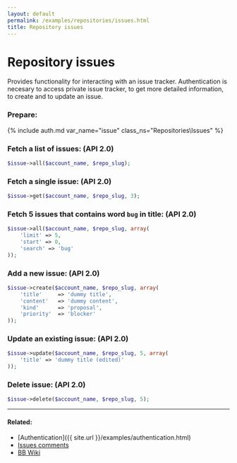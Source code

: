 ```yaml
---
layout: default
permalink: /examples/repositories/issues.html
title: Repository issues
---
```


# Repository issues

Provides functionality for interacting with an issue tracker. Authentication is necesary to access private issue tracker,
to get more detailed information, to create and to update an issue.

### Prepare:
{% include auth.md var_name="issue" class_ns="Repositories\Issues" %}

### Fetch a list of issues: (API 2.0)

```php
$issue->all($account_name, $repo_slug);
```

### Fetch a single issue: (API 2.0)

```php
$issue->get($account_name, $repo_slug, 3);
```

### Fetch 5 issues that contains word `bug` in title: (API 2.0)

```php
$issue->all($account_name, $repo_slug, array(
    'limit' => 5,
    'start' => 0,
    'search' => 'bug'
));
```

### Add a new issue: (API 2.0)

```php
$issue->create($account_name, $repo_slug, array(
    'title'     => 'dummy title',
    'content'   => 'dummy content',
    'kind'      => 'proposal',
    'priority'  => 'blocker'
));
```

### Update an existing issue: (API 2.0)

```php
$issue->update($account_name, $repo_slug, 5, array(
    'title' => 'dummy title (edited)'
));
```

### Delete issue: (API 2.0)

```php
$issue->delete($account_name, $repo_slug, 5);
```

----

#### Related:
  * [Authentication]({{ site.url }}/examples/authentication.html)
  * [Issues comments](issues/comments.html)
  * [BB Wiki](https://confluence.atlassian.com/display/BITBUCKET/issues+Resource#issuesResource-Overview)
